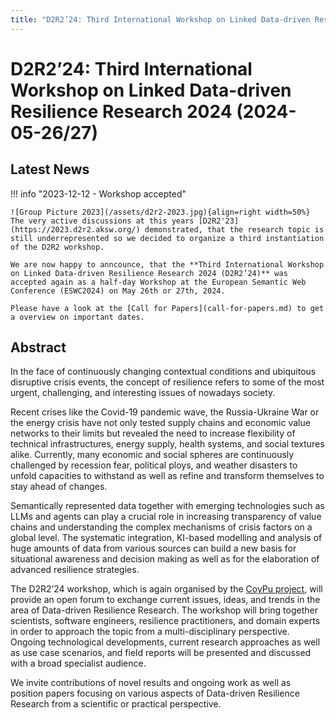 ```yaml
---
title: "D2R2’24: Third International Workshop on Linked Data-driven Resilience Research 2024 (2024-05-26/27)"
---
```

# D2R2’24: Third International Workshop on Linked Data-driven Resilience Research 2024 (2024-05-26/27)

## Latest News

!!! info "2023-12-12 - Workshop accepted"

    ![Group Picture 2023](/assets/d2r2-2023.jpg){align=right width=50%}
    The very active discussions at this years [D2R2'23](https://2023.d2r2.aksw.org/) demonstrated, that the research topic is still underrepresented so we decided to organize a third instantiation of the D2R2 workshop.

    We are now happy to anncounce, that the **Third International Workshop on Linked Data-driven Resilience Research 2024 (D2R2’24)** was accepted again as a half-day Workshop at the European Semantic Web Conference (ESWC2024) on May 26th or 27th, 2024.

    Please have a look at the [Call for Papers](call-for-papers.md) to get a overview on important dates.

## Abstract

In the face of continuously changing contextual conditions and ubiquitous disruptive crisis events, the concept of resilience refers to some of the most urgent, challenging, and interesting issues of nowadays society. 

Recent crises like the Covid-19 pandemic wave, the Russia-Ukraine War or the energy crisis have not only tested supply chains and economic value networks to their limits but revealed the need to increase flexibility of technical infrastructures, energy supply, health systems, and social textures alike. Currently, many economic and social spheres are continuously challenged by recession fear, political ploys, and weather disasters to unfold capacities to withstand as well as refine and transform themselves to stay ahead of changes.

Semantically represented data together with emerging technologies such as LLMs and agents can play a crucial role in increasing transparency of value chains and understanding the complex mechanisms of crisis factors on a global level. The systematic integration, KI-based modelling and analysis of huge amounts of data from various sources can build a new basis for situational awareness and decision making as well as for the elaboration of advanced resilience strategies.

The D2R2’24 workshop, which is again organised by the [CoyPu project](https://coypu.org/), will provide an open forum to exchange current issues, ideas, and trends in the area of Data-driven Resilience Research. The workshop will bring together scientists, software engineers, resilience practitioners, and domain experts in order to approach the topic from a multi-disciplinary perspective. Ongoing technological developments, current research approaches as well as use case scenarios, and field reports will be presented and discussed with a broad specialist audience. 

We invite contributions of novel results and ongoing work as well as position papers focusing on various aspects of Data-driven Resilience Research from a scientific or practical perspective.

